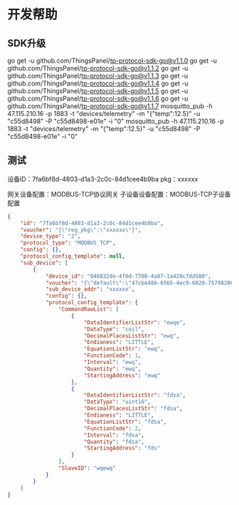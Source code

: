 # 开发帮助

## SDK升级
go get -u github.com/ThingsPanel/tp-protocol-sdk-go@v1.1.0
go get -u github.com/ThingsPanel/tp-protocol-sdk-go@v1.1.2
go get -u github.com/ThingsPanel/tp-protocol-sdk-go@v1.1.3
go get -u github.com/ThingsPanel/tp-protocol-sdk-go@v1.1.4
go get -u github.com/ThingsPanel/tp-protocol-sdk-go@v1.1.5
go get -u github.com/ThingsPanel/tp-protocol-sdk-go@v1.1.6
go get -u github.com/ThingsPanel/tp-protocol-sdk-go@v1.1.7
mosquitto_pub -h 47.115.210.16 -p 1883 -t "devices/telemetry" -m "{\"temp\":12.5}" -u "c55d8498" -P "c55d8498-e01e" -i "0"
mosquitto_pub -h 47.115.210.16 -p 1883 -t "devices/telemetry" -m "{\"temp\":12.5}" -u "c55d8498" -P "c55d8498-e01e" -i "0"

## 测试
设备ID：7fa6bf8d-4803-d1a3-2c0c-84d1cee4b9ba
pkg：xxxxxx

网关设备配置：MODBUS-TCP协议网关
子设备设备配置：MODBUS-TCP子设备配置

```json
{
	"id": "7fa6bf8d-4803-d1a3-2c0c-84d1cee4b9ba",
	"voucher": "{\"reg_pkg\":\"xxxxxx\"}",
	"device_type": "2",
	"protocol_type": "MODBUS_TCP",
	"config": {},
	"protocol_config_template": null,
	"sub_device": [
		{
			"device_id": "046832de-4f6d-7708-4a87-1a429c7dd580",
			"voucher": "{\"default\":\"47cbe486-6565-4ec9-6020-7579820636e5\"}",
			"sub_device_addr": "xxxxxx",
			"config": {},
			"protocol_config_template": {
				"CommandRawList": [
					{
						"DataIdentifierListStr": "ewqe",
						"DataType": "coil",
						"DecimalPlacesListStr": "ewq",
						"Endianess": "LITTLE",
						"EquationListStr": "ewq",
						"FunctionCode": 1,
						"Interval": "ewq",
						"Quantity": "ewq",
						"StartingAddress": "ewq"
					},
					{
						"DataIdentifierListStr": "fdsa",
						"DataType": "uint16",
						"DecimalPlacesListStr": "fdsa",
						"Endianess": "LITTLE",
						"EquationListStr": "fdsa",
						"FunctionCode": 2,
						"Interval": "fdsa",
						"Quantity": "fdsa",
						"StartingAddress": "fds"
					}
				],
				"SlaveID": "wqewq"
			}
		}
	]
}
```